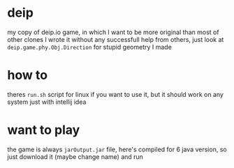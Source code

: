 # deip
my copy of deip.io game, in which I want to be more original than most of other clones
I wrote it without any successfull help from others, just look at `deip.game.phy.Obj.Direction` for stupid geometry I made

# how to
theres `run.sh` script for linux if you want to use it, but it should work on any system just with intellij idea

# want to play
the game is always `jarOutput.jar` file, here's compiled for 6 java version, so just download it (maybe change name) and run
